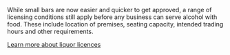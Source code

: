While small bars are now easier and quicker to get approved, a range of licensing conditions still apply before any business can serve alcohol with food. These include location of premises, seating capacity, intended trading hours and other requirements.

[Learn more about liquor licences](#)
